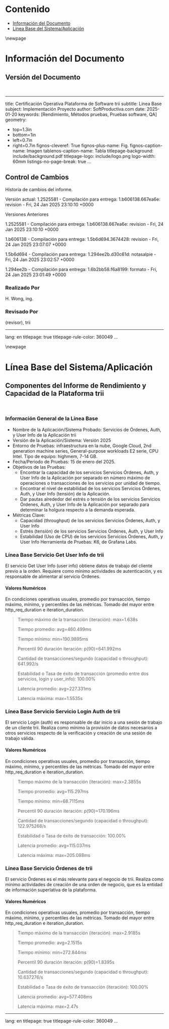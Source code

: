 # Contenido
* [Información del Documento](#información-del-documento)
* [Línea Base del Sistema/Aplicación](#línea-base-del-sistemaaplicación)


<div style="page-break-before: always;"></div>
\newpage

# Información del Documento

## Versión del Documento

> 

<br>

---
title: Certificación Operativa Plataforma de Software trii
subtitle: Línea Base
subject: Implementación Proyecto
author: SoftProductiva.com
date: 2025-01-20
keywords: [Rendimiento, Métodos pruebas, Pruebas software, QA]
geometry:
  - top=1.3in
  - bottom=1in
  - left=0.7in
  - right=0.7in
fignos-cleveref: True
fignos-plus-name: Fig.
fignos-caption-name: Imagen
tablenos-caption-name: Tabla
titlepage-background: include/background.pdf
titlepage-logo: include/logo.png
logo-width: 60mm
listings-no-page-break: true
...

## Control de Cambios
Historia de cambios del informe.


Versión actual: 
1.2525581 - Compilación para entrega: 1.b606138.667ea6e: revision - Fri, 24 Jan 2025 23:10:10 +0000


Versiones Anteriores

1.2525581 - Compilación para entrega: 1.b606138.667ea6e: revision - Fri, 24 Jan 2025 23:10:10 +0000

1.b606138 - Compilación para entrega: 1.5b6d694.3674428: revision - Fri, 24 Jan 2025 23:07:07 +0000

1.5b6d694 - Compilación para entrega: 1.294ee2b.d30c61d: notasalpie - Fri, 24 Jan 2025 23:02:57 +0000

1.294ee2b - Compilación para entrega: 1.6b2bb58.f6a8199: formato - Fri, 24 Jan 2025 23:01:49 +0000


### Realizado Por
H. Wong, ing.

### Revisado Por
(revisor), trii





---
lang: en
titlepage: true
titlepage-rule-color: 360049
...


<div style="page-break-before: always;"></div>
\newpage

# Línea Base del Sistema/Aplicación

## Componentes del Informe de Rendimiento y Capacidad de la Plataforma trii

> 

<br>



### Información General de la Línea Base
* Nombre de la Aplicación/Sistema Probado: Servicios de Órdenes, Auth, y User Info de la Aplicación trii
* Versión de la Aplicación/Sistema: Versión 2025
* Entorno de Pruebas: infraestructura en la nube, Google Cloud, 2nd generation machine series, General-purpose workloads E2 serie, CPU Intel. Tipo de equipo: highmem, 7-14 GB.
* Fecha/Periodo de Pruebas: 15 de enero del 2025.
* Objetivos de las Pruebas: 
    * Encontrar la capacidad de los servicios Servicios Órdenes, Auth, y User Info de la Aplicación por separado en número máximo de operaciones o transacciones de los servicios por unidad de tiempo.
    * Encontrar el nivel de estabilidad de los servicios Servicios Órdenes, Auth, y User Info (tensión) de la Aplicación.
    * Dar pautas alrededor del estrés o tensión de los servicios Servicios Órdenes, Auth, y User Info de la Aplicación por separado para determinar la holgura respecto a la demanda esperada.
* Métricas Clave: 
    * Capacidad (throughput) de los servicios Servicios Órdenes, Auth, y User Info 
    * Estrés (tensión) de los servicios Servicios Órdenes, Auth, y User Info
    * Estabilidad (Uso de CPU) de los servicios Servicios Órdenes, Auth, y User Info
Herramienta de Pruebas: K6, de Grafana Labs.

### Línea Base Servicio Get User Info de trii
El servicio Get User Info (user info) obtiene datos de trabajo del cliente previo a la orden. Requiere como mínimo actividades de autenticación, y es responsable de alimentar al servicio Órdenes.

#### Valores Numéricos

En condiciones operativas usuales, promedio por transacción, tiempo máximo, mínimo, y percentiles de las métricas. Tomado del mayor entre http_req_duration e iteration_duration.
 
> Tiempo máximo de la transacción (iteración): max=1.638s
> 
> Tiempo promedio: avg=460.499ms
> 
> Tiempo mínimo: min=190.9895ms 
> 
> Percentil 90 duración iteración: p(90)=641.992ms
> 
> Cantidad de transacciones/segundo (capacidad o throughput): 641.992/s
> 
> Estabilidad o Tasa de éxito de transacción (promedio entre dos servicios, login y user_info): 100.00%
> 
> Latencia promedio: avg=227.331ms 
> 
> Latencia máxima: max=1.5535s
> 

### Línea Base Servicio Servicio Login Auth de trii
El servicio Login (auth) es responsable de dar inicio a una sesión de trabajo de un cliente trii. Realiza como mínimo la provisión de datos necesarios a otros servicios respecto de la verificación y creación de una sesión de trabajo válida.

#### Valores Numéricos

En condiciones operativas usuales, promedio por transacción, tiempo máximo, mínimo, y percentiles de las métricas. Tomado del mayor entre http_req_duration e iteration_duration.
 
> Tiempo máximo de la transacción (iteración): max=2.3855s
>
> Tiempo promedio: avg=115.297ms
>
> Tiempo mínimo: min=68.7115ms
>
> Percentil 90 duración iteración: p(90)=170.196ms
>
> Cantidad de transacciones/segundo (capacidad o throughput): 122.975268/s
>
> Estabilidad o Tasa de éxito de transacción: 100.00%
>
> Latencia promedio: avg=115.037ms
>
> Latencia máxima: max=205.088ms
>

### Línea Base Servicio Órdenes de trii
El servicio Órdenes es el más relevante para el negocio de trii. Realiza como mínimo actividades de creación de una orden de negocio, que es la entidad de información superlativa de la plataforma.

#### Valores Numéricos

En condiciones operativas usuales, promedio por transacción, tiempo máximo, mínimo, y percentiles de las métricas. Tomado del mayor entre http_req_duration e iteration_duration.
 
> Tiempo máximo de la transacción (iteración): max=2.9185s
>
> Tiempo promedio: avg=2.1515s
>
> Tiempo mínimo: min=272.844ms
>
> Percentil 90 duración iteración: p(90)=1.8395s
>
> Cantidad de transacciones/segundo (capacidad o throughput): 10.637276/s
>
> Estabilidad o Tasa de éxito de transacción (iteración): 100.00%
> 
> Latencia promedio: avg=577.408ms
>
> Latencia máxima: max=2.47s
>






---
lang: en
titlepage: true
titlepage-rule-color: 360049
...



